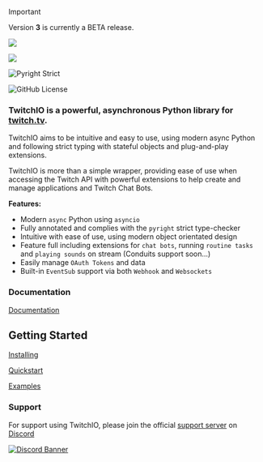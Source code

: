 > [!IMPORTANT]
> Version **3** is currently a BETA release.


![](https://raw.githubusercontent.com/TwitchIO/TwitchIO/master/logo.png)

[![](https://img.shields.io/badge/Python-3.11%20%7C%203.12%20%7C%203.13-blue.svg)](https://www.python.org)

![Pyright Strict](https://img.shields.io/badge/Pyright-Strict-b8dbb4?style=plastic)

![GitHub License](https://img.shields.io/github/license/PythonistaGuild/twitchio)


### TwitchIO is a powerful, asynchronous Python library for [twitch.tv](https://twitch.tv).

TwitchIO aims to be intuitive and easy to use, using modern async Python and following strict typing with stateful objects and plug-and-play extensions.

TwitchIO is more than a simple wrapper, providing ease of use when accessing the Twitch API with powerful extensions to help create and manage applications and Twitch Chat Bots.

**Features:**

- Modern ``async`` Python using ``asyncio``
- Fully annotated and complies with the ``pyright`` strict type-checker
- Intuitive with ease of use, using modern object orientated design
- Feature full including extensions for ``chat bots``, running ``routine tasks`` and ``playing sounds`` on stream (Conduits support soon...)
- Easily manage ``OAuth Tokens`` and data
- Built-in ``EventSub`` support via both ``Webhook`` and ``Websockets``

### Documentation
[Documentation](https://twitchio.dev/)
   
Getting Started
--------------------------------
[Installing](https://twitchio.dev/en/getting-started/installing.html)

[Quickstart](https://twitchio.dev/en/getting-started/quickstart.html)

[Examples](/examples)

### Support
For support using TwitchIO, please join the official [support server](https://discord.gg/RAKc3HF) on [Discord](https://discord.com/)

[![Discord Banner](https://discordapp.com/api/guilds/490948346773635102/widget.png?style=banner2)](https://discord.gg/RAKc3HF)

